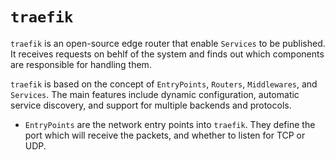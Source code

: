 # `traefik`

`traefik` is an open-source edge router that enable `Services` to be published.
It receives requests on behlf of the system and finds out which components are
responsible for handling them.

`traefik` is based on the concept of `EntryPoints`, `Routers`, `Middlewares`,
and `Services`. The main features include dynamic configuration, automatic
service discovery, and support for multiple backends and protocols.
- `EntryPoints` are the network entry points into `traefik`. They define the
  port which will receive the packets, and whether to listen for TCP or UDP.

